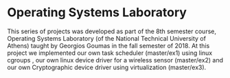 # Operating Systems Laboratory

This series of projects was developed as part of the 8th semester course, Operating Systems Laboratory (of the National Technical University of Athens) taught by Georgios Goumas in the fall semester of 2018. At this project we implemented our own task scheduler (master/ex1) using linux cgroups , our own linux device driver for a wireless sensor (master/ex2) and our own Cryptographic device driver using virtualization (master/ex3).
